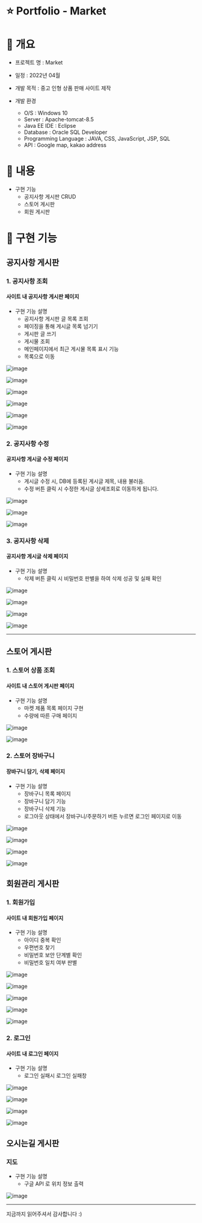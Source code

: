 # ⭐️ Portfolio - Market

# 📝 개요
+ 프로젝트 명 : Market

+ 일정 : 2022년 04월

+ 개발 목적 : 중고 인형 상품 판매 사이트 제작

+ 개발 환경
  + O/S : Windows 10
  + Server : Apache-tomcat-8.5
  + Java EE IDE : Eclipse
  + Database : Oracle SQL Developer
  + Programming Language : JAVA, CSS, JavaScript, JSP, SQL
  + API : Google map, kakao address

# 📝 내용
+ 구현 기능
  + 공지사항 게시판 CRUD
  + 스토어 게시판 
  + 회원 게시판

# 📝 구현 기능
## 공지사항 게시판
 ### 1. 공지사항 조회
 
 #### 사이트 내 공지사항 게시판 페이지
 + 구현 기능 설명
    + 공지사항 게시판 글 목록 조회
    + 페이징을 통해 게시글 목록 넘기기
    + 게시판 글 쓰기
    + 게시물 조회
    + 메인페이지에서 최근 게시물 목록 표시 기능
   + 목록으로 이동

![image](https://user-images.githubusercontent.com/104810523/174934577-942c5998-dfeb-4dfc-ae40-e8b88f125333.png)

![image](https://user-images.githubusercontent.com/104810523/174934683-7358d681-c6fe-4f7b-a5ac-8abdd238e0c4.png)

![image](https://user-images.githubusercontent.com/104810523/174934702-306c8fdb-20d8-4c06-8eab-0bfd254637bc.png)

![image](https://user-images.githubusercontent.com/104810523/174934755-b4dbecdd-85c4-4787-9e80-94a613ec313d.png)

![image](https://user-images.githubusercontent.com/104810523/174934765-776d0ea1-8d89-433b-903b-b705660420a9.png)

![image](https://user-images.githubusercontent.com/104810523/174934775-1b812c10-608f-4a0d-bd01-e6b95e16e12d.png)

 ### 2. 공지사항 수정
 #### 공지사항 게시글 수정 페이지
 + 구현 기능 설명
    + 게시글 수정 시, DB에 등록된 게시글 제목, 내용 불러옴.
    + 수정 버튼 클릭 시 수정한 게시글 상세조회로 이동하게 됩니다.
   
![image](https://user-images.githubusercontent.com/104810523/174935520-31cfbe52-b04b-40fa-ac06-27e7c46ef237.png)

![image](https://user-images.githubusercontent.com/104810523/174935527-a39a7247-22e3-4af8-b7c7-831ddb8ad077.png)

![image](https://user-images.githubusercontent.com/104810523/174935539-c610b2ea-2c15-4928-b1c3-ff5708baa128.png)


 ### 3. 공지사항 삭제
 #### 공지사항 게시글 삭제 페이지
 + 구현 기능 설명
    + 삭제 버튼 클릭 시 비밀번호 판별을 하여 삭제 성공 및 실패 확인

![image](https://user-images.githubusercontent.com/104810523/174935881-69d32d5d-5beb-4444-9ccd-331dca127ce1.png)

![image](https://user-images.githubusercontent.com/104810523/174935905-ce2b8a09-30a4-4d34-bf12-1d0ffa620871.png)

![image](https://user-images.githubusercontent.com/104810523/174935853-afdc7d84-a873-468d-916c-d74901844fc0.png)

![image](https://user-images.githubusercontent.com/104810523/174935860-c2c41049-ed62-4401-adc8-1291f46563f2.png)

-------------------------------------
## 스토어 게시판 
### 1. 스토어 상품 조회
 #### 사이트 내 스토어 게시판 페이지
 + 구현 기능 설명
    + 마켓 제품 목록 페이지 구현
    + 수량에 따른 구매 페이지

![image](https://user-images.githubusercontent.com/104810523/174937033-437bce97-76dc-4543-87cd-40f3b1d1634e.png)

![image](https://user-images.githubusercontent.com/104810523/174937040-c876affc-5f14-46fd-a2a8-083071d9e406.png)




### 2. 스토어 장바구니 
#### 장바구니 담기, 삭제 페이지
 + 구현 기능 설명
    + 장바구니 목록 페이지
    + 장바구니 담기 기능
    + 장바구니 삭제 기능
    + 로그아웃 상태에서 장바구니/주문하기 버튼 누르면 로그인 페이지로 이동

![image](https://user-images.githubusercontent.com/104810523/174937044-0e2bbd6c-9cde-435c-a553-57a0a0f97656.png)

![image](https://user-images.githubusercontent.com/104810523/174937056-36b2ab4c-b960-4696-9873-bb33bebc5eab.png)

![image](https://user-images.githubusercontent.com/104810523/174937062-81407353-cb46-499c-bc4b-d90fda2c1a44.png)

![image](https://user-images.githubusercontent.com/104810523/174937069-fa53c112-8ee8-407e-a4cf-424744d5ea5a.png)

## 회원관리 게시판
 ### 1. 회원가입
 
 #### 사이트 내 회원가입 페이지
 + 구현 기능 설명
    + 아이디 중복 확인
    + 우편번호 찾기
    + 비밀번호 보안 단계별 확인
    + 비밀번호 일치 여부 판별


![image](https://user-images.githubusercontent.com/104810523/174937912-83ac9b6d-b4a2-4b10-869e-150315310a49.png)

![image](https://user-images.githubusercontent.com/104810523/174937921-3885fac6-3078-48e8-ae0a-e90cb79dc767.png)

![image](https://user-images.githubusercontent.com/104810523/174937930-5bf661ae-f20e-4ae8-8210-ac95eec0deaf.png)

![image](https://user-images.githubusercontent.com/104810523/174937935-2f0a6160-d3a5-4246-839b-9e509da0852b.png)

![image](https://user-images.githubusercontent.com/104810523/174937943-6f67a80c-081a-4a28-875a-8b8e4e3af5e5.png)

### 2. 로그인
 
 #### 사이트 내 로그인 페이지
 + 구현 기능 설명
    + 로그인 실패시 로그인 실패창 
 
![image](https://user-images.githubusercontent.com/104810523/174938057-0c5351b6-d382-489b-a618-c209241dc223.png)

![image](https://user-images.githubusercontent.com/104810523/174938765-7b786e12-626e-4047-9f53-59253476014a.png)

![image](https://user-images.githubusercontent.com/104810523/174938770-605964b4-b935-4943-acc5-8363f11a5f6b.png)

![image](https://user-images.githubusercontent.com/104810523/174938772-8639e1e3-583a-45b7-991d-07b8a13524b8.png)

## 오시는길 게시판
 ### 지도
 + 구현 기능 설명
    + 구글 API 로 위치 정보 출력

![image](https://user-images.githubusercontent.com/104810523/174938964-69f8822a-302a-4505-8286-53e732e0c8bc.png)

---------------------------------------
지금까지 읽어주셔서 감사합니다 :)
